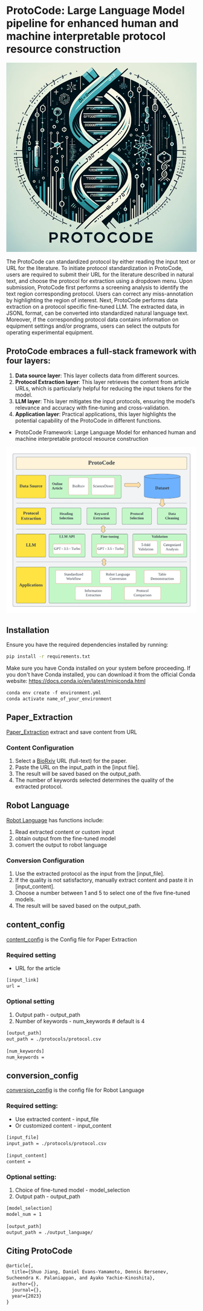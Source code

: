 # ProtoCode: Large Language Model pipeline for enhanced human and machine interpretable protocol resource construction

![Framework of ProtoCode](https://github.com/leisuzz/ProtoCode/blob/main/figs/protocode_cover.png)

The ProtoCode can standardized protocol by either reading the input text or URL for the literature.
To initiate protocol standardization in ProtoCode, users are required to submit their URL for the literature described in natural text, and choose the protocol for extraction using a dropdown menu. Upon submission, ProtoCode first performs a screening analysis to identify the text region corresponding protocol. Users can correct any miss-annotation by highlighting the region of interest. Next, ProtoCode performs data extraction on a protocol specific fine-tuned LLM. The extracted data, in JSONL format, can be converted into standardized natural language text. Moreover, if the corresponding protocol data contains information on equipment settings and/or programs, users can select the outputs for operating experimental equipment.

## ProtoCode embraces a full-stack framework with four layers:

1. **Data source layer**: This layer collects data from different sources.
2. **Protocol Extraction layer**: This layer retrieves the content from article URLs, which is particularly helpful for reducing the input tokens for the model.
3. **LLM layer**: This layer mitigates the input protocols, ensuring the model’s relevance and accuracy with fine-tuning and cross-validation.
4. **Application layer**: Practical applications, this layer highlights the potential capability of the ProtoCode in different functions.

* ProtoCode Framework: Large Language Model for enhanced human and machine interpretable protocol resource construction

![Framework of ProtoCode](https://github.com/leisuzz/ProtoCode/blob/main/figs/Framework.png)

## Installation

Ensure you have the required dependencies installed by running:

```bash
pip install -r requirements.txt
```

Make sure you have Conda installed on your system before proceeding. If you don't have Conda installed, you can download it from the official Conda website: https://docs.conda.io/en/latest/miniconda.html
```Navigate to the directory containing your environment.yml file using the terminal or command prompt.
conda env create -f environment.yml
conda activate name_of_your_environment
```

## Paper_Extraction

[Paper_Extraction](https://github.com/leisuzz/ProtoCode/blob/main/Paper_Extraction.ipynb) extract and save content from URL

### Content Configuration

1. Select a [BioRxiv](https://www.biorxiv.org/) URL (full-text) for the paper.
2. Paste the URL on the input_path in the [input file].
3. The result will be saved based on the output_path.
4. The number of keywords selected determines the quality of the extracted protocol.

## Robot Language

[Robot Language](https://github.com/leisuzz/ProtoCode/blob/main/Robot%20Language.ipynb) has functions include:
1. Read extracted content or custom input
2. obtain output from the fine-tuned model
3. convert the output to robot language

### Conversion Configuration

1. Use the extracted protocol as the input from the [input_file].
2. If the quality is not satisfactory, manually extract content and paste it in [input_content].
3. Choose a number between 1 and 5 to select one of the five fine-tuned models.
4. The result will be saved based on the output_path.

## content_config

[content_config](https://github.com/leisuzz/ProtoCode/blob/main/content_config.ini) is the Config file for Paper Extraction

### Required setting

* URL for the article
```
[input_link]
url = 
```

### Optional setting

1. Output path - output_path
2. Number of keywords - num_keywords # default is 4

```
[output_path]
out_path = ./protocols/protocol.csv

[num_keywords]
num_keywords = 
```

## conversion_config

[conversion_config](https://github.com/leisuzz/ProtoCode/blob/main/conversion_config.ini) is the config file for Robot Language

### Required setting:

* Use extracted content - input_file
* Or customized content - input_content

```
[input_file]
input_path = ./protocols/protocol.csv

[input_content]
content = 
```

### Optional setting:

1. Choice of fine-tuned model - model_selection
2. Output path - output_path

```
[model_selection]
model_num = 1

[output_path]
output_path = ./output_language/
```

## Citing ProtoCode

```
@article{,
  title={Shuo Jiang, Daniel Evans-Yamamoto, Dennis Bersenev, Sucheendra K. Palaniappan, and Ayako Yachie-Kinoshita},
  author={},
  journal={},
  year={2023}
}
```




